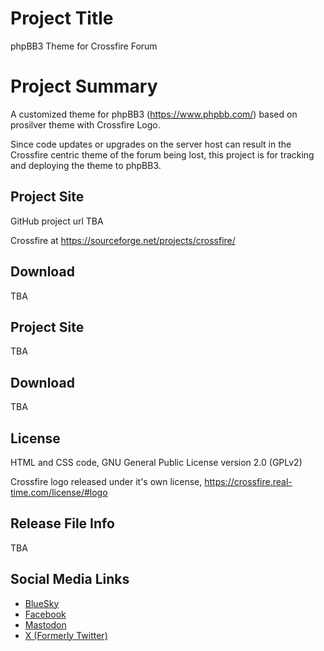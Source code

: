 # Project Title

phpBB3 Theme for Crossfire Forum

# Project Summary

A customized theme for phpBB3 (https://www.phpbb.com/) based on prosilver theme with Crossfire Logo. 

Since code updates or upgrades on the server host can result in the Crossfire centric theme of the forum being lost, this project is for tracking and deploying the theme to phpBB3.

## Project Site

GitHub project url TBA

Crossfire at <https://sourceforge.net/projects/crossfire/>

## Download

TBA

## Project Site

TBA

## Download

TBA

## License

HTML and CSS code, GNU General Public License version 2.0 (GPLv2)

Crossfire logo released under it's own license, <https://crossfire.real-time.com/license/#logo>

## Release File Info

TBA

## Social Media Links

 * [BlueSky](https://bsky.app/profile/crossfireproject.bsky.social)
 * [Facebook](https://www.facebook.com/crossfireproject/)
 * [Mastodon](https://mastodon.social/@crossfiremrpg)
 * [X (Formerly Twitter)](https://twitter.com/crossfiremrpg/)
